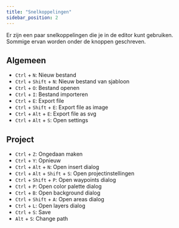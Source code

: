 ```yaml
---
title: "Snelkoppelingen"
sidebar_position: 2
---
```


Er zijn een paar snelkoppelingen die je in de editor kunt gebruiken. Sommige ervan worden onder de knoppen geschreven.

## Algemeen

* `Ctrl` + `N`: Nieuw bestand
* `Ctrl` + `Shift` + `N`: Nieuw bestand van sjabloon
* `Ctrl` + `O`: Bestand openen
* `Ctrl` + `I`: Bestand importeren
* `Ctrl` + `E`: Export file
* `Ctrl` + `Shift` + `E`: Export file as image
* `Ctrl` + `Alt` + `E`: Export file as svg
* `Ctrl` + `Alt` + `S`: Open settings

## Project

* `Ctrl` + `Z`: Ongedaan maken
* `Ctrl` + `Y`: Opnieuw
* `Ctrl` + `Alt` + `N`: Open insert dialog
* `Ctrl` + `Alt` + `Shift` + `S`: Open projectinstellingen
* `Ctrl` + `Shift` + `P`: Open waypoints dialog
* `Ctrl` + `P`: Open color palette dialog
* `Ctrl` + `B`: Open background dialog
* `Ctrl` + `Shift` + `A`: Open areas dialog
* `Ctrl` + `L`: Open layers dialog
* `Ctrl` + `S`: Save
* `Alt` + `S`: Change path
